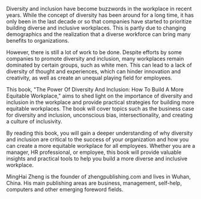 
Diversity and inclusion have become buzzwords in the workplace in recent years. While the concept of diversity has been around for a long time, it has only been in the last decade or so that companies have started to prioritize building diverse and inclusive workplaces. This is partly due to changing demographics and the realization that a diverse workforce can bring many benefits to organizations.

However, there is still a lot of work to be done. Despite efforts by some companies to promote diversity and inclusion, many workplaces remain dominated by certain groups, such as white men. This can lead to a lack of diversity of thought and experiences, which can hinder innovation and creativity, as well as create an unequal playing field for employees.

This book, "The Power Of Diversity And Inclusion: How To Build A More Equitable Workplace," aims to shed light on the importance of diversity and inclusion in the workplace and provide practical strategies for building more equitable workplaces. The book will cover topics such as the business case for diversity and inclusion, unconscious bias, intersectionality, and creating a culture of inclusivity.

By reading this book, you will gain a deeper understanding of why diversity and inclusion are critical to the success of your organization and how you can create a more equitable workplace for all employees. Whether you are a manager, HR professional, or employee, this book will provide valuable insights and practical tools to help you build a more diverse and inclusive workplace.

MingHai Zheng is the founder of zhengpublishing.com and lives in Wuhan, China. His main publishing areas are business, management, self-help, computers and other emerging foreword fields.
